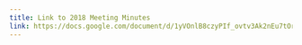 ```yaml
---
title: Link to 2018 Meeting Minutes
link: https://docs.google.com/document/d/1yVOnlB8czyPIf_ovtv3Ak2nEu7tOr5HL/edit?usp=sharing&ouid=109431569121511580485&rtpof=true&sd=true
---
```

